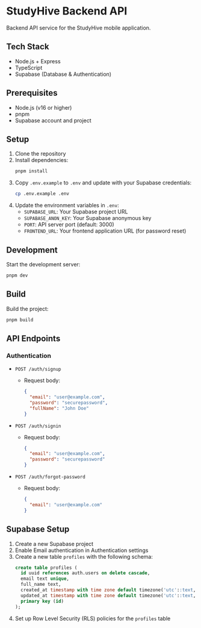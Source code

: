 # StudyHive Backend API

Backend API service for the StudyHive mobile application.

## Tech Stack

- Node.js + Express
- TypeScript
- Supabase (Database & Authentication)

## Prerequisites

- Node.js (v16 or higher)
- pnpm
- Supabase account and project

## Setup

1. Clone the repository
2. Install dependencies:
   ```bash
   pnpm install
   ```
3. Copy `.env.example` to `.env` and update with your Supabase credentials:
   ```bash
   cp .env.example .env
   ```
4. Update the environment variables in `.env`:
   - `SUPABASE_URL`: Your Supabase project URL
   - `SUPABASE_ANON_KEY`: Your Supabase anonymous key
   - `PORT`: API server port (default: 3000)
   - `FRONTEND_URL`: Your frontend application URL (for password reset)

## Development

Start the development server:
```bash
pnpm dev
```

## Build

Build the project:
```bash
pnpm build
```

## API Endpoints

### Authentication

- `POST /auth/signup`
  - Request body:
    ```json
    {
      "email": "user@example.com",
      "password": "securepassword",
      "fullName": "John Doe"
    }
    ```

- `POST /auth/signin`
  - Request body:
    ```json
    {
      "email": "user@example.com",
      "password": "securepassword"
    }
    ```

- `POST /auth/forgot-password`
  - Request body:
    ```json
    {
      "email": "user@example.com"
    }
    ```

## Supabase Setup

1. Create a new Supabase project
2. Enable Email authentication in Authentication settings
3. Create a new table `profiles` with the following schema:
   ```sql
   create table profiles (
     id uuid references auth.users on delete cascade,
     email text unique,
     full_name text,
     created_at timestamp with time zone default timezone('utc'::text, now()) not null,
     updated_at timestamp with time zone default timezone('utc'::text, now()) not null,
     primary key (id)
   );
   ```
4. Set up Row Level Security (RLS) policies for the `profiles` table
